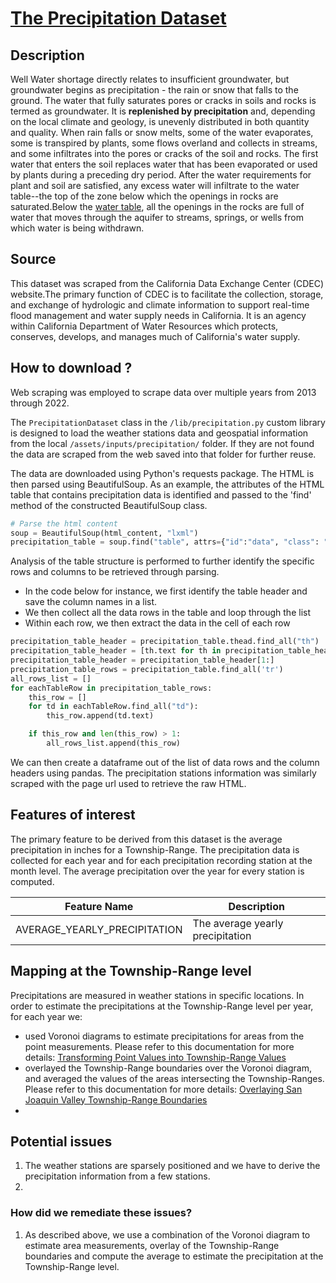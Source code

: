 # [The Precipitation Dataset](https://cdec.water.ca.gov/reportapp/javareports?name=PRECIPMON")
## Description
Well Water shortage directly relates to insufficient groundwater, but groundwater begins as precipitation - the rain or 
snow that falls to the ground. The water that fully saturates pores or cracks in soils and rocks is termed as 
groundwater. It is **replenished by precipitation** and, depending on the local climate and geology, is unevenly 
distributed  in both quantity and quality. When rain falls or snow melts, some of the water evaporates, some is 
transpired by plants, some flows overland and collects in streams, and some infiltrates into the pores or cracks of the 
soil and rocks. The first water that enters the soil replaces water that has been evaporated or used by plants during a 
preceding dry period. After the water requirements  for plant and soil are satisfied, any excess water will infiltrate 
to the water table--the top of the zone below which the openings in rocks are saturated.Below the 
[water table](https://pubs.usgs.gov/gip/gw/how_a.html), all the openings in  the rocks are full of water that moves 
through the aquifer to streams, springs, or wells from which water is being withdrawn.

## Source
This dataset was scraped from the California Data Exchange Center (CDEC) website.The primary function of CDEC is to 
facilitate the collection, storage, and exchange of hydrologic and climate information to support real-time flood 
management and water supply needs in California. It is an agency within California Department of Water Resources 
which protects, conserves, develops, and manages much of California's water supply.

## How to download ?
Web scraping was employed to scrape data over multiple years from 2013 through 2022. 

The `PrecipitationDataset` class in the `/lib/precipitation.py` custom library is designed to load the weather stations 
data and geospatial information from the local `/assets/inputs/precipitation/` folder. If they are not found the data 
are scraped from the web saved into that folder for further reuse.

The data are downloaded using Python's requests package. The HTML is then parsed using BeautifulSoup. As an example, 
the attributes of the HTML table that contains precipitation data is identified and passed to the 'find' method of the 
constructed BeautifulSoup class.

```python
# Parse the html content
soup = BeautifulSoup(html_content, "lxml")
precipitation_table = soup.find("table", attrs={"id":"data", "class": "data"})  
```

Analysis of the table structure is performed to further identify the specific rows and columns to be retrieved through 
parsing. 
- In the code below for instance, we first identify the table header and save the column names in a list. 
- We then collect all the data rows in the table and loop through the list
- Within each row, we then extract the data in the cell of each row

```python
precipitation_table_header = precipitation_table.thead.find_all("th")  
precipitation_table_header = [th.text for th in precipitation_table_header]
precipitation_table_header = precipitation_table_header[1:]
precipitation_table_rows = precipitation_table.find_all('tr')
all_rows_list = []
for eachTableRow in precipitation_table_rows:
    this_row = []
    for td in eachTableRow.find_all("td"):
        this_row.append(td.text)

    if this_row and len(this_row) > 1:
        all_rows_list.append(this_row)
```

We can then create a dataframe out of the list of data rows and the column headers using pandas. The precipitation 
stations information was similarly scraped with the page url used to retrieve the raw HTML.

## Features of interest
The primary feature to be derived from this dataset is the average precipitation in inches for a Township-Range.
The precipitation data is collected for each year and for each precipitation recording station at the month level. The 
average precipitation over the year for every station is computed. 

| Feature Name                 | Description                      |
|------------------------------|----------------------------------|
| AVERAGE_YEARLY_PRECIPITATION | The average yearly precipitation |

## Mapping at the Township-Range level
Precipitations are measured in weather stations in specific locations. In order to estimate the precipitations at the 
Township-Range level per year, for each year we:
* used Voronoi diagrams to estimate precipitations for areas from the point measurements. Please refer to this
documentation for more details: 
[Transforming Point Values into Township-Range Values](doc/etl/from_point_to_region_values.md)
* overlayed the Township-Range boundaries over the Voronoi diagram, and averaged the values of the areas intersecting
the Township-Ranges. Please refer to this documentation for more details: 
[Overlaying San Joaquin Valley Township-Range Boundaries](doc/etl/township_overlay.md)
* 
## Potential issues
1. The weather stations are sparsely positioned and we have to derive the precipitation information from a few stations.
2. 
### How did we remediate these issues?
1. As described above, we use a combination of the Voronoi diagram to estimate area measurements, overlay of the 
Township-Range boundaries and compute the average to estimate the precipitation at the Township-Range level. 